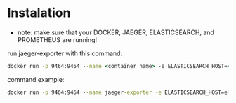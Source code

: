 # Instalation

* note: make sure that your DOCKER, JAEGER, ELASTICSEARCH, and PROMETHEUS are running!

run jaeger-exporter with this command:
```cmd
docker run -p 9464:9464 --name <container name> -e ELASTICSEARCH_HOST=<elasticsearch host> -e SCRAPE_INTERVAL=<time interval to scrape elastricsearch> damarnurichwan/jaeger-exporter:latest
```

command example:
```cmd
docker run -p 9464:9464 --name jaeger-exporter -e ELASTICSEARCH_HOST=elasticssearch:9200 -e SCRAPE_INTERVAL=15000 damarnurichwan/jaeger-exporter:latest -d
```